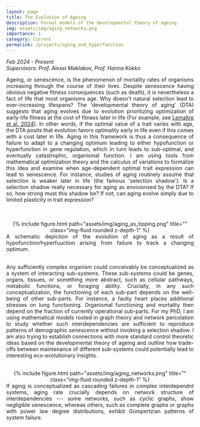 ```yaml
---
layout: page
title: The Evolution of Ageing
description: Formal models of the developmental theory of ageing
img: assets/img/aging_networks.png
importance: 1
category: Current
permalink: /projects/aging_and_hyperfunction
---
```


<i> Feb 2024 - Present <br>
Supervisors: Prof. Alexei Maklakov, Prof. Hanna Kokko</i>

<div style="text-align: justify">

Ageing, or senescence, is the phenomenon of mortality rates of organisms increasing through the course of their lives. Despite senescence having obvious negative fitness consequences (such as death), it is nevertheless a fact of life that most organisms age. Why doesn't natural selection lead to ever-increasing lifespans?  The 'developmental theory of aging' (DTA) suggests that aging evolves due to evolution prioritizing optimization of early-life fitness at the cost of fitness later in life (For example, see <a href="https://journals.plos.org/plosbiology/article?id=10.1371/journal.pbio.3002513">Lemaître et al. 2024</a>). In other words, if the optimal value of a trait varies with age, the DTA posits that evolution favors optimality early in life even if this comes with a cost later in life. Aging in this framework is thus a consequence of failure to adapt to a changing optimum leading to either hypofunction or hyperfunction in gene regulation, which in turn leads to sub-optimal, and eventually catastrophic, organismal function. I am using tools from mathematical optimization theory and the calculus of variations to formalize this idea and examine when age-dependent optimal trait expression can lead to senescence. For instance, studies of aging routinely assume that selection is weaker later in life (the famous 'selection shadow'). Is a selection shadow really necessary for aging as envivionsed by the DTA? If so, how strong must this shadow be? If not, can aging evolve simply due to limited plasticity in trait expression?

<br>
<br>
<div class="row" style="text-align: center">
    <div class="col-sm mt-3 mt-md-0">
        {% include figure.html path="assets/img/aging_as_tipping.png" title="" class="img-fluid rounded z-depth-1" %}
    </div>
</div>
<div class="caption">
A schematic depiction of the evolution of aging as a result of hypofunction/hyperfuuction arising from failure to track a changing optimum.
</div>
<br>

Any sufficiently complex organism could conceivably be conceptualized as a system of interacting sub-systems. These sub-systems could be genes, organs, tissues, or something more abstract, such as cellular pathways, metabolic functions, or foraging ability. Crucially, in any such conceptualization, the functioning of each sub-part depends on the well-being of other sub-parts. For instance, a faulty heart places additional stresses on lung functioning. Organismal functioning and mortality then depend on the fraction of currently operational sub-parts. For my PhD, I am using mathematical models rooted in graph theory and network percolation to study whether such interdependencies are sufficient to reproduce patterns of demographic senescence without invoking a selection shadow. I am also trying to establish connections with more standard control theoretic ideas based on the developmental theory of ageing and outline how trade-offs between maintenance of different sub-systems could potentially lead to interesting eco-evolutionary insights.

<br>
<div class="row" style="text-align: center">
    <div class="col-sm mt-3 mt-md-0">
        {% include figure.html path="assets/img/aging_networks.png" title="" class="img-fluid rounded z-depth-1" %}
    </div>
</div>
<div class="caption">
If aging is conceptualized as cascading failures in complex interdependnt systems, aging rate crucially depends on network structure of interdependencies --- some networks, such as cyclic graphs, show negligible senescence, whereas others, such as complete graphs or graphs with power law degree distributions, exhibit Gompertzian patterns of system failure.
</div>
<br>

</div>
